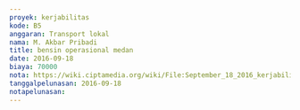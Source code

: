```yaml
---
proyek: kerjabilitas
kode: B5
anggaran: Transport lokal
nama: M. Akbar Pribadi
title: bensin operasional medan
date: 2016-09-18
biaya: 70000
nota: https://wiki.ciptamedia.org/wiki/File:September_18_2016_kerjabilitas_B5_bensin_akbar.jpg
tanggalpelunasan: 2016-09-18
notapelunasan:
---
```

